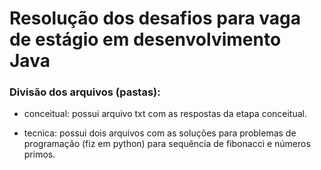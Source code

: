 # Resolução dos desafios para vaga de estágio em desenvolvimento Java

### Divisão dos arquivos (pastas):

- conceitual: possui arquivo txt com as respostas da etapa conceitual.

- tecnica: possui dois arquivos com as soluções para problemas de programação (fiz em python)
para sequência de fibonacci e números primos.